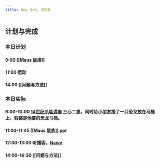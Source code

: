 ```yaml
---
title: Nov 3rd, 2020
---
```


## 计划与完成
### 本日计划
#### 9:00 [[Maus 鼠族]]
#### 11:00 运动
#### 14:00 [[问题与方法]]
### 本日实际
#### 9:00-10:00 [14世纪爪哇讲座](https://asiacenter.harvard.edu/oh-you-body-clouds-gender-difference-14th-century-east-java) 三心二意，同时给小朋友捏了一只恐龙放在马桶上，假装是他要的恐龙马桶。
#### 11:00-11:45 [[Maus 鼠族]] ppt
#### 12:00-13:00 听播客，[Naive](https://podcasts.google.com/?feed=aHR0cHM6Ly9yc3MuYXQ0YW0uaW8veGltYWxheWEvMzMyMjc4NzcueG1s&ep=14&episode=eGltYWxheWFfMzMyMjc4NzdfMzUwODA0Nzcy)
#### 14:00-16:30 [[问题与方法]]
####
##
